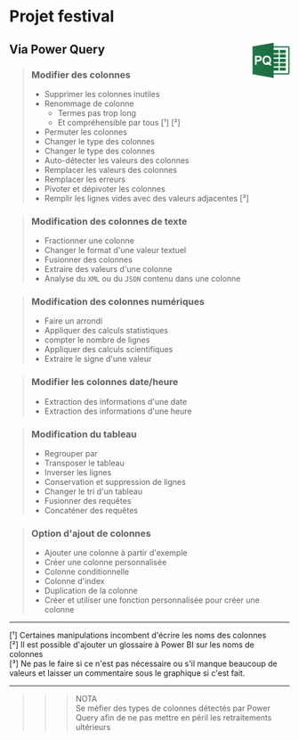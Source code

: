 # **Projet festival**

## **Via Power Query** <img align="right" src="../assets/powerQuery.png" alt="Power Query" title="Power Query" widht="auto" height="64px">

> ### **Modifier des colonnes**
>
> * Supprimer les colonnes inutiles
> * Renommage de colonne
>     * Termes pas trop long
>     * Et compréhensible par tous [¹] [²]
> * Permuter les colonnes
> * Changer le type des colonnes
> * Changer le type des colonnes
> * Auto-détecter les valeurs des colonnes
> * Remplacer les valeurs des colonnes
> * Remplacer les erreurs
> * Pivoter et dépivoter les colonnes
> * Remplir les lignes vides avec des valeurs adjacentes [³]

> ### **Modification des colonnes de texte**
>
> * Fractionner une colonne
> * Changer le format d'une valeur textuel
> * Fusionner des colonnes
> * Extraire des valeurs d'une colonne
> * Analyse du `XML` ou du `JSON` contenu dans une colonne

> ### **Modification des colonnes numériques**
>
> * Faire un arrondi
> * Appliquer des calculs statistiques
> * compter le nombre de lignes
> * Appliquer des calculs scientifiques
> * Extraire le signe d'une valeur

> ### **Modifier les colonnes date/heure**
>
> * Extraction des informations d'une date
> * Extraction des informations d'une heure

> ### **Modification du tableau**
>
> * Regrouper par
> * Transposer le tableau
> * Inverser les lignes
> * Conservation et suppression de lignes
> * Changer le tri d'un tableau
> * Fusionner des requêtes
> * Concaténer des requêtes

> ### **Option d'ajout de colonnes**
>
> * Ajouter une colonne à partir d'exemple
> * Créer une colonne personnalisée
> * Colonne conditionnelle
> * Colonne d'index
> * Duplication de la colonne
> * Créer et utiliser une fonction personnalisée pour créer une colonne

___
[¹] Certaines manipulations incombent d'écrire les noms des colonnes  
[²] Il est possible d'ajouter un glossaire à Power BI sur les noms de colonnes  
[³] Ne pas le faire si ce n'est pas nécessaire ou s'il manque beaucoup de valeurs et laisser un commentaire sous le graphique si c'est fait.
___
>>> NOTA  
Se méfier des types de colonnes détectés par Power Query afin de ne pas mettre en péril les retraitements ultérieurs